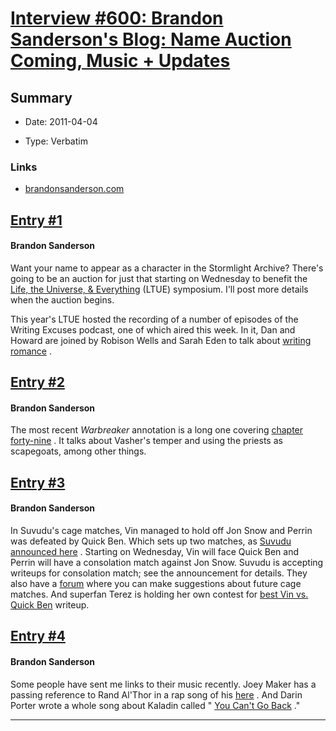 # [Interview #600: Brandon Sanderson's Blog: Name Auction Coming, Music + Updates](https://www.theoryland.com/intvmain.php?i=600)

## Summary

- Date: 2011-04-04

- Type: Verbatim

### Links

- [brandonsanderson.com](http://www.brandonsanderson.com/blog/976/Name-Auction-Coming-Music--Updates)


## [Entry #1](./t-600/1)

#### Brandon Sanderson

Want your name to appear as a character in the Stormlight Archive? There's going to be an auction for just that starting on Wednesday to benefit the
[Life, the Universe, & Everything](http://ltue.org/LTUE_2012.html)
(LTUE) symposium. I'll post more details when the auction begins.

This year's LTUE hosted the recording of a number of episodes of the Writing Excuses podcast, one of which aired this week. In it, Dan and Howard are joined by Robison Wells and Sarah Eden to talk about
[writing romance](http://www.writingexcuses.com/2011/04/03/)
.

## [Entry #2](./t-600/2)

#### Brandon Sanderson

The most recent
*Warbreaker*
annotation is a long one covering
[chapter forty-nine](http://brandonsanderson.com/annotation/427/Warbreaker-Chapter-Forty-Nine)
. It talks about Vasher's temper and using the priests as scapegoats, among other things.

## [Entry #3](./t-600/3)

#### Brandon Sanderson

In Suvudu's cage matches, Vin managed to hold off Jon Snow and Perrin was defeated by Quick Ben. Which sets up two matches, as
[Suvudu announced here](http://sf-fantasy.suvudu.com/2011/04/cage-match-2011-the-final-is-set.html)
. Starting on Wednesday, Vin will face Quick Ben and Perrin will have a consolation match against Jon Snow. Suvudu is accepting writeups for consolation match; see the announcement for details. They also have a
[forum](http://www.suvudu.com/forum/2011/02/cage_match_2011_whod_we_miss.html)
where you can make suggestions about future cage matches. And superfan Terez is holding her own contest for
[best Vin vs. Quick Ben](http://terez27.blogspot.com/2011/04/quick-ben-vs-vin-can-you-write-it.html)
writeup.

## [Entry #4](./t-600/4)

#### Brandon Sanderson

Some people have sent me links to their music recently. Joey Maker has a passing reference to Rand Al'Thor in a rap song of his
[here](http://www.youtube.com/watch?v=9CL39uUINbc)
. And Darin Porter wrote a whole song about Kaladin called "
[You Can't Go Back](http://soundcloud.com/fully-functional/you-cant-go-back)
."


---

